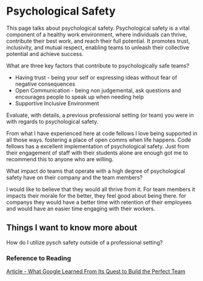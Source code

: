 # Psychological Safety

This page talks about psychological safety. Psychological safety is a vital component of a healthy work environment, where individuals can thrive, contribute their best work, and reach their full potential. It promotes trust, inclusivity, and mutual respect, enabling teams to unleash their collective potential and achieve success.


What are three key factors that contribute to psychologically safe teams?

* Having trust - being your self or expressing ideas without fear of negative consequences  
* Open Communication - being non judgemental, ask questions and encourages people to speak up when needing help 
* Supportive Inclusive Environment

Evaluate, with details, a previous professional setting (or team) you were in with regards to psychological safety.

From what I have experienced here at code fellows I love being supported in all those ways. fostering a place of open comms when life happens. Code fellows has a excellent implementation of psychological safety. Just from their engagement of staff with their students alone are enough got me to recommend this to anyone who are willing.

What impact do teams that operate with a high degree of psychological safety have on their company and the team members?

I would like to believe that they would all thrive from it. For team members it impacts their morale for the better, they feel good about being there. for companys they would have a better time with retention of their employees and would have an easier time engaging with their workers.  

## Things I want to know more about

How do I utilize pysch safety outside of a professional setting?

### Reference to Reading
[Article - What Google Learned From Its Quest to Build the Perfect Team](https://web.archive.org/web/20221125192300/https://www.nytimes.com/2016/02/28/magazine/what-google-learned-from-its-quest-to-build-the-perfect-team.html)